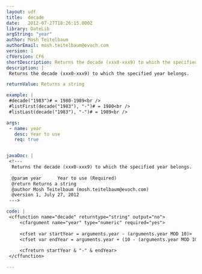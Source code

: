 ```yaml
---
layout: udf
title:  decade
date:   2012-07-27T18:26:15.000Z
library: DateLib
argString: "year"
author: Mosh Teitelbaum
authorEmail: mosh.teitelbaum@evoch.com
version: 1
cfVersion: CF6
shortDescription: Returns the decade (xxx0-xxx9) to which the specified year belongs.
description: |
 Returns the decade (xxx0-xxx9) to which the specified year belongs.

returnValue: Returns a string

example: |
 #decade("1983")# = 1980-1989<br />
 #listFirst(decade("1983"), "-")# = 1980<br />
 #listLast(decade("1983"), "-")# = 1989<br />

args:
 - name: year
   desc: Year to use
   req: true


javaDoc: |
 <!---
  Returns the decade (xxx0-xxx9) to which the specified year belongs.
  
  @param year      Year to use (Required)
  @return Returns a string 
  @author Mosh Teitelbaum (mosh.teitelbaum@evoch.com) 
  @version 1, July 27, 2012 
 --->

code: |
 <cffunction name="decade" returntype="string" output="no">
     <cfargument name="year" type="numeric" required="yes">
 
     <cfset var startYear = arguments.year - (arguments.year MOD 10)>
     <cfset var endYear = arguments.year + (10 - (arguments.year MOD 10) - 1)>
 
     <cfreturn startYear & "-" & endYear>
 </cffunction>

---
```


